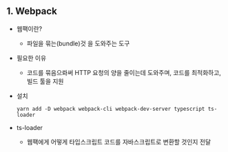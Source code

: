 ## 1. Webpack
* 웹팩이란?
  * 파일을 묶는(bundle)것 을 도와주는 도구

* 필요한 이유
  * 코드를 묶음으롸써 HTTP 요청의 양을 줄이는데 도와주며, 코드를 최적화하고, 빌드 툴을 지원

* 설치
  ```
  yarn add -D webpack webpack-cli webpack-dev-server typescript ts-loader
  ```

* ts-loader
  * 웹팩에게 어떻게 타입스크립트 코드를 자바스크립트로 변환할 것인지 전달
